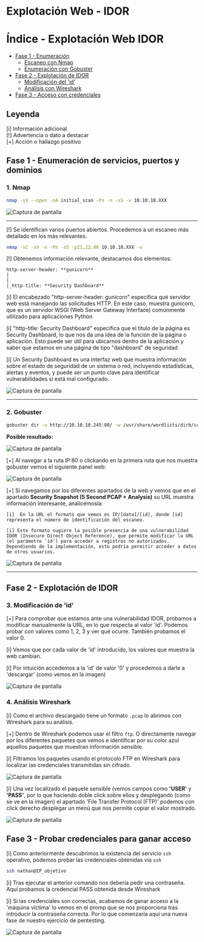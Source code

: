 # Explotación Web - IDOR

# Índice - Explotación Web IDOR

- [Fase 1 - Enumeración](#fase-1---enumeración-de-servicios-puertos-y-dominios)
  - [Escaneo con Nmap](#1-nmap)
  - [Enumeración con Gobuster](#2-gobuster)
- [Fase 2 - Explotación de IDOR](#fase-2---explotación-de-idor)
  - [Modificación del 'id'](#3-modificación-de-id)
  - [Análisis con Wireshark](#4-análisis-wireshark)
- [Fase 3 - Acceso con credenciales](#fase-3---probar-credenciales-para-ganar-acceso)

## Leyenda

[i] Información adicional  
[!] Advertencia o dato a destacar  
[+] Acción o hallazgo positivo  


## Fase 1 - Enumeración de servicios, puertos y dominios

### 1. Nmap

```bash
nmap -sV --open -oA initial_scan -Pn -n -sS -v 10.10.10.XXX
```

![Captura de pantalla](./imagenes/1_nmap.png)

---

[!] Se identifican varios puertos abiertos. Procedemos a un escaneo más detallado en los más relevantes.

```bash
nmap -sC -sV -n -Pn -sS -p21,22,80 10.10.10.XXX -v
```

[!] Obtenemos información relevante, destacamos dos elementos:

	http-server-header: **gunicorn**
	|  
	|
	|_http-title: **Security Dashboard**
	
[i] El encabezado "http-server-header: gunicorn" especifica qué servidor web está manejando las solicitudes HTTP. En este caso, muestra gunicorn, que es un servidor WSGI (Web Server Gateway Interface) comúnmente utilizado para aplicaciones Python

[i] "http-title: Security Dashboard" especifica que el título de la página es Security Dashboard, lo que nos da una idea de la función de la página o aplicación. Esto puede ser útil para ubicarnos dentro de la aplicación y saber que estamos en una página de tipo "dashboard" de seguridad

[i] Un Security Dashboard es una interfaz web que muestra información sobre el estado de seguridad de un sistema o red, incluyendo estadísticas, alertas y eventos, y puede ser un punto clave para identificar vulnerabilidades si está mal configurado.

![Captura de pantalla](./imagenes/2_puerto_servicio_script.png)

---

### 2. Gobuster

```bash
gobuster dir -u http://10.10.10.245:80/ -w /usr/share/wordlists/dirb/common.txt -t 50
```
**Posible resultado:**

![Captura de pantalla](./imagenes/3_gobuster.png)

[+] Al navegar a la ruta IP:80 o clickando en la primera ruta que nos muestra gobuster vemos el siguiente panel web:

![Captura de pantalla](./imagenes/4_web.png)

[+] Si navegamos por los diferentes apartados de la web y vemos que en el apartado **Security Snapshot (5 Second PCAP + Analysis)** su URL muestra información interesante, analicémosla:

	[i]  En la URL el formato que vemos es IP/[data]/[id], donde [id] representa el número de identificación del escaneo.

	[i] Este formato sugiere la posible presencia de una vulnerabilidad IDOR (Insecure Direct Object Reference), que permite modificar la URL (el parámetro 'id') para acceder a registros no autorizados. Dependiendo de la implementación, esto podría permitir acceder a datos de otros usuarios.

![Captura de pantalla](./imagenes/5_IDOR.png)

---

## Fase 2 - Explotación de IDOR

### 3. Modificación de 'id'

[+] Para comprobar que estamos ante una vulnerabilidad IDOR, probamos a modificar manualmente la URL, en lo que respecta al valor 'id'. Podemos probar con valores como 1, 2, 3 y ver qué ocurre. También probamos el valor 0.

[i] Vemos que por cada valor de 'id' introducido, los valores que muestra la web cambian.

[i] Por intuición accedemos a la 'id' de valor '0' y procedemos a darle a 'descargar' (como vemos en la imagen)

![Captura de pantalla](./imagenes/6_id.png)

### 4. Análisis Wireshark

[i] Como el archivo descargado tiene un formato `.pcap` lo abrimos con Wireshark para su análisis.

[+] Dentro de Wireshark podemos usar el filtro `ftp`. O directamente navegar por los diferentes paquetes que vemos e identificar por su color azul aquellos paquetes que muestran información sensible.

[i] Filtramos los paquetes usando el protocolo FTP en Wireshark para localizar las credenciales transmitidas sin cifrado.

![Captura de pantalla](./imagenes/7_wireshark.png)

[i] Una vez localizado el paquete sensible (vemos campos como **'USER'** y **'PASS'**, por lo que haciendo doble click sobre ellos y desplegando (como se ve en la imagen) el apartado 'File Transfer Protocol (FTP)' podemos con click derecho desplegar un menú que nos permite copiar el valor mostrado.

![Captura de pantalla](./imagenes/8_contraseña.png)

## Fase 3 - Probar credenciales para ganar acceso

[i] Como anteriormente descubrimos la existencia del servicio `ssh` operativo, podemos probar las credenciales obtenidas vía `ssh`

```bash
ssh nathan@IP_objetivo
```

[i] Tras ejecutar el anterior comando nos debería pedir una contraseña. Aquí probamos la credencial PASS obtenida desde Wireshark

[i] Si las credenciales son correctas, acabamos de ganar acceso a la 'máquina víctima' lo vemos en el promp que se nos proporciona tras introducir la contraseña correcta. Por lo que comenzaría aquí una nueva fase de nuestro ejercicio de pentesting.

![Captura de pantalla](./imagenes/9_ssh.png)
